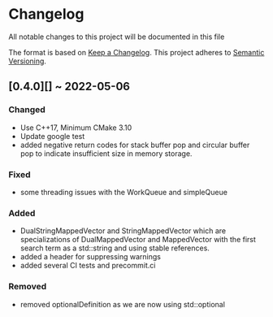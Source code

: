 # Changelog

All notable changes to this project will be documented in this file

The format is based on [Keep a Changelog](http://keepachangelog.com/en/1.0.0/).
This project adheres to [Semantic Versioning](https://semver.org/spec/v2.0.0.html).

## [0.4.0][] ~ 2022-05-06

### Changed

- Use C++17, Minimum CMake 3.10
- Update google test
- added negative return codes for stack buffer pop and circular buffer pop to indicate insufficient size in memory storage.  

### Fixed

- some threading issues with the WorkQueue and simpleQueue

### Added

- DualStringMappedVector and StringMappedVector which are specializations of DualMappedVector and MappedVector with the first search term as a std::string and using stable references.
- added a header for suppressing warnings
- added several CI tests and precommit.ci

### Removed
- removed optionalDefinition as we are now using std::optional
